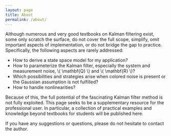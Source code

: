 ```yaml
---
layout: page
title: About
permalink: /about/
---
```


Although numerous and very good textbooks on Kalman filtering exist, some only scratch the surface, do not cover the full scope, simplify, omit important aspects of implementation, or do not bridge the gap to practice. 
Specifically, the following aspects are rarely addressed:
* How to derive a state space model for my application?
* How to parameterize the Kalman filter, especially the system and measurement noise, \\( \mathbf{Q} \\) and \\( \mathbf{R} \\)?
* Which possibilities and strategies arise when colored noise is present or the Gaussian assumption is not fulfilled?
* How to handle nonlinearities?

Because of this, the full potential of the fascinating Kalman filter method is not fully exploited. 
This page seeks to be a supplementary resource for the professional user.
In particular, a collection of practical examples and knowledge beyond textbooks for students will be published here.

If you have any suggestions or questions, please do not hesitate to contact the author.

